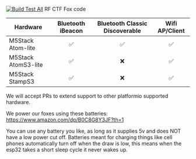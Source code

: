 [![Build Test All](https://github.com/rfhs/kitsune/actions/workflows/build-test-all.yaml/badge.svg)](https://github.com/rfhs/kitsune/actions/workflows/build-test-all.yaml)
RF CTF Fox code

|Hardware |Bluetooth iBeacon |Bluetooth Classic Discoverable |Wifi AP/Client |
|------------------- | :---------: | :------: | :---------------------------: |
|M5Stack Atom-lite |✅|✅|✅|
|M5Stack AtomS3-lite |✅|❌|✅|
|M5Stack StampS3 |✅|❌|✅|

We will accept PRs to extend support to other platformio supported hardware.

We power our foxes using these batteries:
https://www.amazon.com/dp/B0C8G8Y3JF?th=1

You can use any battery you like, as long as it supplies 5v and does NOT have a low power cut off.  Batteries meant for charging things like cell phones automatically turn off when the draw is low, this means when the esp32 takes a short sleep cycle it never wakes up.
